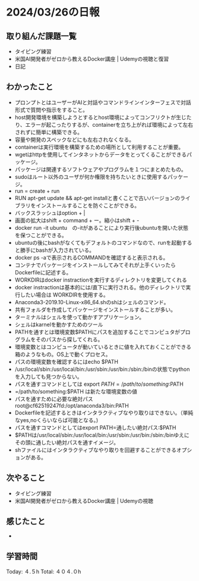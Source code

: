 # 2024/03/26の日報
## 取り組んだ課題一覧
* タイピング練習
* 米国AI開発者がゼロから教えるDocker講座 | Udemyの視聴と復習
* 日記
## わかったこと
*  プロンプトとはユーザーがAIと対話やコマンドラインインターフェスで対話形式で質問や指示をすること。
*  host開発環境を構築しようとするとhost環境によってコンフリクトが生じたり、エラーが起こったりするが、containerを立ち上がれば環境によって左右されずに簡単に構築できる。
  *  容量や開発のスペックなどにも左右されなくなる。
*  containerは実行環境を構築するための場所として利用することが重要。
*  wgetはhttpを使用してインタネットからデータをとってくることができるパッケージ。
*  パッケージは関連するソフトウェアやプログラムを１つにまとめたもの。
*  sudoはルート以外のユーザが何か権限を持ちたいときに使用するパッケージ。
*   run = create + run
*   RUN apt-get update && apt-get installと書くことで古いバージョンのライブラリをインストールすることを防ぐことができる。
*   バックスラッシュはoption + |
*   画面の拡大はshift + command + ー。縮小はshift + -
*   docker run -it ubuntu　の-itがあることにより実行後ubuntuを開いた状態を保つことができる。
 * ubuntuの後にbashがなくてもデフォルトのコマンドなので、runを起動すると勝手にbashが入力されている。
 * docker ps -aで表示されるCOMMANDを確認すると表示される。
* コンテナでパッケージをインストールしてみてそれが上手くいったらDockerfileに記述する。
* WORKDIRはdocker instractionを実行するディレクトリを変更してくれる
 * docker instractionは基本的には/直下に実行される。他のディレクトリで実行したい場合は WORKDIRを使用する。
* Anaconda3-2019.10-Linux-x86_64.shのshはシェルのコマンド。
* 共有フォルダを作成してパッケージをインストールすることが多い。
* ターミナルはシェルを使って動かすアプリケーション。
* シェルはkarnelを動かすためのツール
* PATHを通すとは環境変数$PATHにパスを追加することでコンピュタがプログラムをそのパスから探してくれる。
* 環境変数とはコンピュータが動いているときに値を入れておくことができる箱のようなもの。OS上で動くプロセス。
* パスの環境変数を確認するにはecho $PATH
 * /usr/local/sbin:/usr/local/bin:/usr/sbin:/usr/bin:/sbin:/binの状態でpythonを入力しても見つからない。
 * パスを通すコマンドとしては export $PATH =/path/to/something:$PATH
 * =/path/to/something:$PATH は新たな環境変数の値
 * パスを通すために必要な絶対パス　root@cf62519247fd:/opt/anaconda3/bin:PATH
 *  Dockerfileを記述するときはインタラクティブなやり取りはできない。（単純なyes,noくらいならば可能となる。)
* パスを通すコマンドとしてはexport PATH=通したい絶対パス:$PATH
 * $PATHは/usr/local/sbin:/usr/local/bin:/usr/sbin:/usr/bin:/sbin:/binゆえにその頭に通したい絶対パスを通すイメージ。
* shファイルにはインタラクティブなやり取りを回避することができるオプションがある。    
## 次やること
* タイピング練習
* 米国AI開発者がゼロから教えるDocker講座 | Udemyの視聴
## 感じたこと
* 
##  学習時間
Today: ４.５h
Total: ４０４.０h
